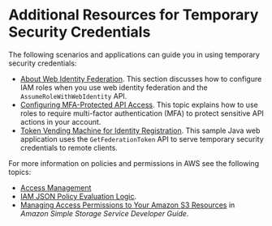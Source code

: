 # Additional Resources for Temporary Security Credentials<a name="id_credentials_temp_related-topics"></a>

The following scenarios and applications can guide you in using temporary security credentials: 
+  [About Web Identity Federation](id_roles_providers_oidc.md)\. This section discusses how to configure IAM roles when you use web identity federation and the `AssumeRoleWithWebIdentity` API\. 
+ [Configuring MFA\-Protected API Access](id_credentials_mfa_configure-api-require.md)\. This topic explains how to use roles to require multi\-factor authentication \(MFA\) to protect sensitive API actions in your account\.
+ [Token Vending Machine for Identity Registration](https://aws.amazon.com/code/7351543942956566)\. This sample Java web application uses the `GetFederationToken` API to serve temporary security credentials to remote clients\.

For more information on policies and permissions in AWS see the following topics:
+ [Access Management](access.md)
+ [IAM JSON Policy Evaluation Logic](reference_policies_evaluation-logic.md)\.
+ [Managing Access Permissions to Your Amazon S3 Resources](http://docs.aws.amazon.com/AmazonS3/latest/dev/s3-access-control.html) in *Amazon Simple Storage Service Developer Guide*\.